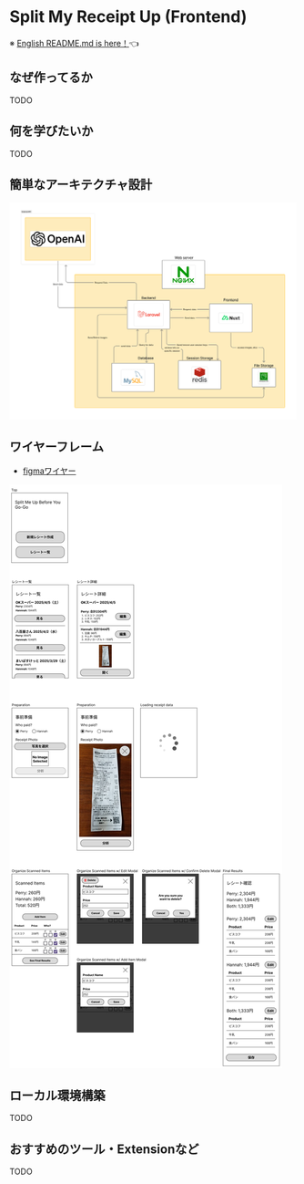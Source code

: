 # Split My Receipt Up (Frontend)

※ [English README.md is here！](/docs/README-english.md)👈

## なぜ作ってるか
TODO

## 何を学びたいか
TODO

## 簡単なアーキテクチャ設計
![alt text](./docs/images/simple-architecture.jpg)

## ワイヤーフレーム
- [figmaワイヤー](https://www.figma.com/design/5YJWfJxPOz41nTYUs3Ecsv/Split-Me-Up-Before-You-Go-Go?node-id=0-1&t=pg6lQGz4q81qqjrR-1)

![alt text](./docs/images/wireframe.jpg)

## ローカル環境構築
TODO

## おすすめのツール・Extensionなど
TODO
